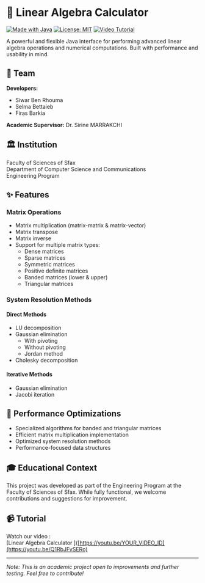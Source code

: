 # 🧮 Linear Algebra Calculator

[![Made with Java](https://img.shields.io/badge/Made%20with-Java-red.svg)](https://www.java.com)
[![License: MIT](https://img.shields.io/badge/License-MIT-yellow.svg)](https://opensource.org/licenses/MIT)
[![Video Tutorial](https://img.shields.io/badge/Watch-Tutorial-ff0000)](https://youtu.be/YOUR_VIDEO_ID)

A powerful and flexible Java interface for performing advanced linear algebra operations and numerical computations. Built with performance and usability in mind.

## 👥 Team

**Developers:**
- Siwar Ben Rhouma
- Selma Bettaieb
- Firas Barkia

**Academic Supervisor:**
Dr. Sirine MARRAKCHI

## 🏛️ Institution
Faculty of Sciences of Sfax  
Department of Computer Science and Communications  
Engineering Program

## ✨ Features

### Matrix Operations
- Matrix multiplication (matrix-matrix & matrix-vector)
- Matrix transpose
- Matrix inverse
- Support for multiple matrix types:
  - Dense matrices
  - Sparse matrices
  - Symmetric matrices
  - Positive definite matrices
  - Banded matrices (lower & upper)
  - Triangular matrices

### System Resolution Methods

#### Direct Methods
- LU decomposition
- Gaussian elimination
  - With pivoting
  - Without pivoting
  - Jordan method
- Cholesky decomposition

#### Iterative Methods
- Gaussian elimination
- Jacobi iteration

## 🚀 Performance Optimizations
- Specialized algorithms for banded and triangular matrices
- Efficient matrix multiplication implementation
- Optimized system resolution methods
- Performance-focused data structures

## 🎓 Educational Context
This project was developed as part of the Engineering Program at the Faculty of Sciences of Sfax. While fully functional, we welcome contributions and suggestions for improvement.

## 📹 Tutorial
Watch our video :  
[Linear Algebra Calculator ]([https://youtu.be/YOUR_VIDEO_ID](https://youtu.be/Q1RbJFvSERo)


---
*Note: This is an academic project open to improvements and further testing. Feel free to contribute!*

